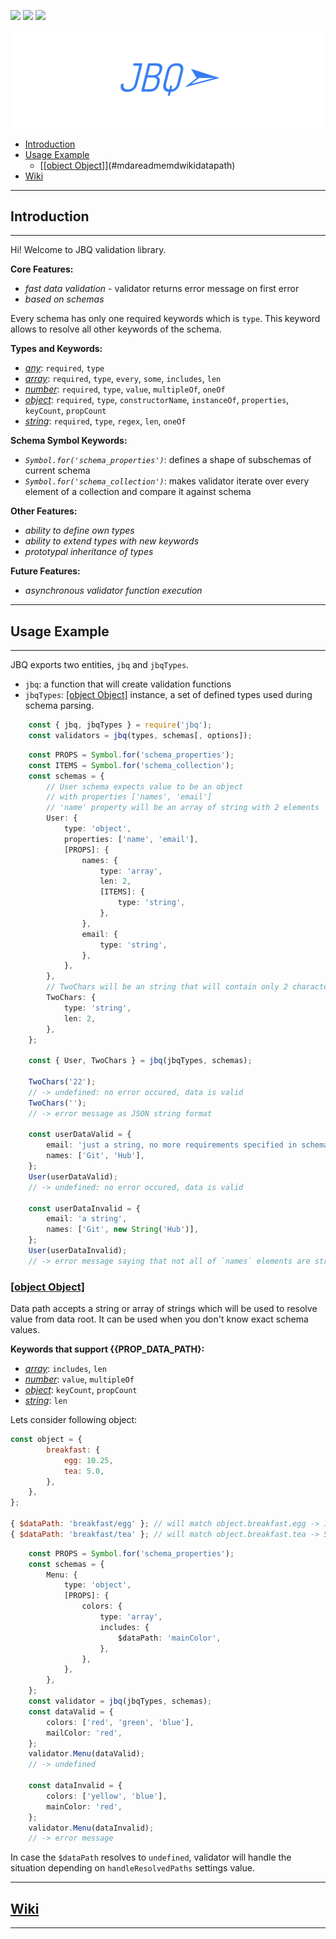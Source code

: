 ![](https://img.shields.io/travis/krnik/jbq.svg)
[![](https://img.shields.io/npm/v/jbq.svg)](https://www.npmjs.com/package/jbq)
![](https://img.shields.io/npm/types/jbq.svg)

![LOGO](https://raw.githubusercontent.com/krnik/jbq/master/md/images/jbq.png)

- [Introduction](#introduction)
- [Usage Example](#usage-example)
  - [[[object Object]](/wiki/DataPath)](#mdareadmemdwikidatapath)
- [Wiki](#wiki)

***
## Introduction
***
Hi! Welcome to JBQ validation library.

**Core Features:**
- *fast data validation* - validator returns error message on first error
- *based on schemas*

Every schema has only one required keywords which is `type`. This keyword allows to resolve all other keywords of the schema.

**Types and Keywords:**
- *[any](/wiki/Type_Any)*: `required`, `type`
- *[array](/wiki/Type_Array)*: `required`, `type`, `every`, `some`, `includes`, `len`
- *[number](/wiki/Type_Number)*: `required`, `type`, `value`, `multipleOf`, `oneOf`
- *[object](/wiki/Type_Object)*: `required`, `type`, `constructorName`, `instanceOf`, `properties`, `keyCount`, `propCount`
- *[string](/wiki/Type_String)*: `required`, `type`, `regex`, `len`, `oneOf`

**Schema Symbol Keywords:**
- *`Symbol.for('schema_properties')`*: defines a shape of subschemas of current schema
- *`Symbol.for('schema_collection')`*: makes validator iterate over every element of a collection and compare it against schema

**Other Features:**
- *ability to define own types*
- *ability to extend types with new keywords*
- *prototypal inheritance of types*

**Future Features:**
- *asynchronous validator function execution*

***
## Usage Example
***
JBQ exports two entities, `jbq` and `jbqTypes`.
- `jbq`: a function that will create validation functions
- `jbqTypes`: [[object Object]](/wiki/TypeWrapper) instance, a set of defined types used during schema parsing.

```typescript
    const { jbq, jbqTypes } = require('jbq');
    const validators = jbq(types, schemas[, options]);
```
```typescript
    const PROPS = Symbol.for('schema_properties');
    const ITEMS = Symbol.for('schema_collection');
    const schemas = {
        // User schema expects value to be an object
        // with properties ['names', 'email']
        // 'name' property will be an array of string with 2 elements
        User: {
            type: 'object',
            properties: ['name', 'email'],
            [PROPS]: {
                names: {
                    type: 'array',
                    len: 2,
                    [ITEMS]: {
                        type: 'string',
                    },
                },
                email: {
                    type: 'string',
                },
            },
        },
        // TwoChars will be an string that will contain only 2 characters
        TwoChars: {
            type: 'string',
            len: 2,
        },
    };

    const { User, TwoChars } = jbq(jbqTypes, schemas);

    TwoChars('22');
    // -> undefined: no error occured, data is valid
    TwoChars('');
    // -> error message as JSON string format

    const userDataValid = {
        email: 'just a string, no more requirements specified in schema',
        names: ['Git', 'Hub'],
    };
    User(userDataValid);
    // -> undefined: no error occured, data is valid

    const userDataInvalid = {
        email: 'a string',
        names: ['Git', new String('Hub')],
    };
    User(userDataInvalid);
    // -> error message saying that not all of `names` elements are string primitives
```


### [[object Object]](/wiki/DataPath)
Data path accepts a string or array of strings which will be used to resolve value from data root.
It can be used when you don't know exact schema values.

**Keywords that support {{PROP_DATA_PATH}:**
- *[array](/wiki/Type_Array)*: `includes`, `len`
- *[number](/wiki/Type_Number)*: `value`, `multipleOf`
- *[object](/wiki/Type_Object)*: `keyCount`, `propCount`
- *[string](/wiki/Type_String)*: `len`

Lets consider following object:
```javascript
const object = {
        breakfast: {
            egg: 10.25,
            tea: 5.0,
        },
    },
};

{ $dataPath: 'breakfast/egg' }; // will match object.breakfast.egg -> 10.25
{ $dataPath: 'breakfast/tea' }; // will match object.breakfast.tea -> 5.0
```
```typescript
    const PROPS = Symbol.for('schema_properties');
    const schemas = {
        Menu: {
            type: 'object',
            [PROPS]: {
                colors: {
                    type: 'array',
                    includes: {
                        $dataPath: 'mainColor',
                    },
                },
            },
        },
    };
    const validator = jbq(jbqTypes, schemas);
    const dataValid = {
        colors: ['red', 'green', 'blue'],
        mailColor: 'red',
    };
    validator.Menu(dataValid);
    // -> undefined

    const dataInvalid = {
        colors: ['yellow', 'blue'],
        mainColor: 'red',
    };
    validator.Menu(dataInvalid);
    // -> error message
```


In case the `$dataPath` resolves to `undefined`, validator will handle the situation depending on `handleResolvedPaths` settings value.

***
## [Wiki](/wiki)
***
